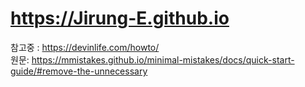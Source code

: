 # <link>https://Jirung-E.github.io</link>


참고중 : <https://devinlife.com/howto/>  
원문: <https://mmistakes.github.io/minimal-mistakes/docs/quick-start-guide/#remove-the-unnecessary>
